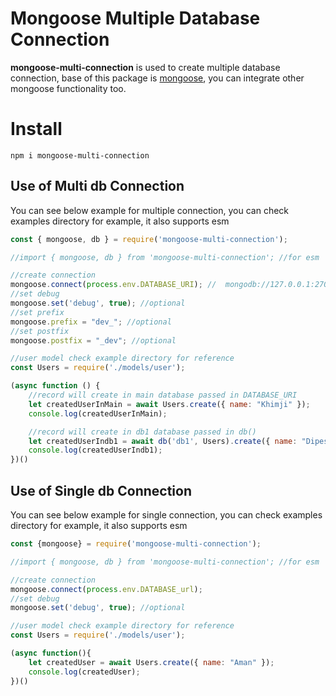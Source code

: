 # Mongoose Multiple Database Connection

**mongoose-multi-connection** is used to create multiple database connection, base of this package is [mongoose](https://www.npmjs.com/package/mongoose), you can integrate other mongoose functionality too.


# Install

    npm i mongoose-multi-connection

## Use of Multi db Connection
You can see below example for multiple connection, you can check examples directory for example, it also supports esm
```js
const { mongoose, db } = require('mongoose-multi-connection');

//import { mongoose, db } from 'mongoose-multi-connection'; //for esm

//create connection
mongoose.connect(process.env.DATABASE_URI); //  mongodb://127.0.0.1:27017/main
//set debug
mongoose.set('debug', true); //optional
//set prefix
mongoose.prefix = "dev_"; //optional
//set postfix
mongoose.postfix = "_dev"; //optional

//user model check example directory for reference
const Users = require('./models/user'); 

(async function () {
    //record will create in main database passed in DATABASE_URI
    let createdUserInMain = await Users.create({ name: "Khimji" });
    console.log(createdUserInMain);

    //record will create in db1 database passed in db()
    let createdUserIndb1 = await db('db1', Users).create({ name: "Dipesh" });
    console.log(createdUserIndb1);
})()
```


## Use of Single db Connection
You can see below example for single connection, you can check examples directory for example, it also supports esm
```js
const {mongoose} = require('mongoose-multi-connection');

//import { mongoose, db } from 'mongoose-multi-connection'; //for esm

//create connection
mongoose.connect(process.env.DATABASE_url);
//set debug
mongoose.set('debug', true); //optional

//user model check example directory for reference
const Users = require('./models/user');

(async function(){
    let createdUser = await Users.create({ name: "Aman" });
    console.log(createdUser);
})()
```